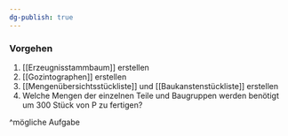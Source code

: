 ```yaml
---
dg-publish: true
---
```

### Vorgehen
1. [[Erzeugnisstammbaum]] erstellen
2. [[Gozintographen]] erstellen
3. [[Mengenübersichtsstückliste]] und [[Baukanstenstückliste]] erstellen
4. Welche Mengen der einzelnen Teile und Baugruppen werden benötigt um 300 Stück von P zu fertigen?

^mögliche Aufgabe



